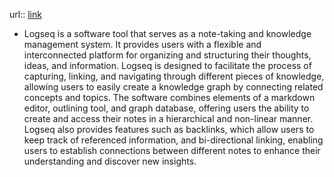 url:: [link](https://github.com/logseq/logseq)

- Logseq is a software tool that serves as a note-taking and knowledge management system. It provides users with a flexible and interconnected platform for organizing and structuring their thoughts, ideas, and information. Logseq is designed to facilitate the process of capturing, linking, and navigating through different pieces of knowledge, allowing users to easily create a knowledge graph by connecting related concepts and topics. The software combines elements of a markdown editor, outlining tool, and graph database, offering users the ability to create and access their notes in a hierarchical and non-linear manner. Logseq also provides features such as backlinks, which allow users to keep track of referenced information, and bi-directional linking, enabling users to establish connections between different notes to enhance their understanding and discover new insights.